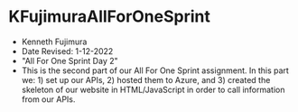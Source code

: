 # KFujimuraAllForOneSprint
- Kenneth Fujimura
- Date Revised: 1-12-2022
- "All For One Sprint Day 2"
- This is the second part of our All For One Sprint assignment. In this part we: 1) set up our APIs, 2) hosted them to Azure, and 3) created the skeleton of our website in HTML/JavaScript in order to call information from our APIs.
